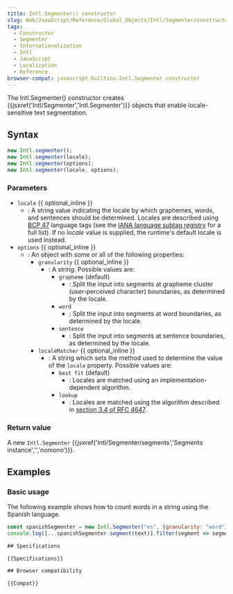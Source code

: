 ```yaml
---
title: Intl.Segmenter() constructor
slug: Web/JavaScript/Reference/Global_Objects/Intl/Segmenter/constructor
tags:
  - Constructor
  - Segmenter
  - Internationalization
  - Intl
  - JavaScript
  - Localization
  - Reference
browser-compat: javascript.builtins.Intl.Segmenter.constructor
---
```


The Intl.Segmenter() constructor creates {{jsxref('Intl/Segmenter','Intl.Segmenter')}} objects that enable locale-sensitive text segmentation.

## Syntax

```js
new Intl.segmenter();
new Intl.segmenter(locale);
new Intl.segmenter(options);
new Intl.segmenter(locale, options);
```

### Parameters

- `locale` {{ optional_inline }}
  - : A string value indicating the locale by which graphemes, words, and sentences should be determined.  Locales are described using [BCP 47](https://datatracker.ietf.org/doc/html/bcp47) language tags (see the [IANA language subtag registry](https://www.iana.org/assignments/language-subtag-registry/language-subtag-registry) for a full list).  If no <var>locale</var> value is supplied, the runtime's default locale is used instead.
- `options` {{ optional_inline }}
  - : An object with some or all of the following properties:
    - `granularity` {{ optional_inline }}
      - : A string.  Possible values are:
        - `grapheme` (default)
          - : Split the input into segments at grapheme cluster (user-perceived character) boundaries, as determined by the locale.
        - `word`
          - : Split the input into segments at word boundaries, as determined by the locale.
        - `sentence`
          - : Split the input into segments at sentence boundaries, as determined by the locale.
    - `localeMatcher` {{ optional_inline }}
      - : A string which sets the method used to determine the value of the `locale` property.  Possible values are:
        - `best fit` (default)
          - : Locales are matched using an implementation-dependent algorithm.
        - `lookup`
          - : Locales are matched using the algorithm described in [section 3.4 of RFC 4647](https://datatracker.ietf.org/doc/html/rfc4647#section-3.4).


### Return value

A new `Intl.Segmenter` {{jsxref('Intl/Segmenter/segments','Segments instance','','nomono')}}.

## Examples

### Basic usage

The following example shows how to count words in a string using the Spanish language.

```js
const spanishSegmenter = new Intl.Segmenter("es", {granularity: "word"});
console.log([...spanishSegmenter.segment(text)].filter(segment => segment.isWordLike).length);

## Specifications

{{Specifications}}

## Browser compatibility

{{Compat}}
